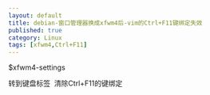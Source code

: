 ```yaml
---
layout: default
title: debian-窗口管理器换成xfwm4后-vim的Ctrl+F11键绑定失效
published: true
category: Linux
tags: [xfwm4,Ctrl+F11]
---
```

<div id="detail" class="detail" style="line-height: 1.3;"><p>$xfwm4-settings<div>转到键盘标签 &nbsp;清除Ctrl+F11的键绑定</div><div><br></div></p></div>
